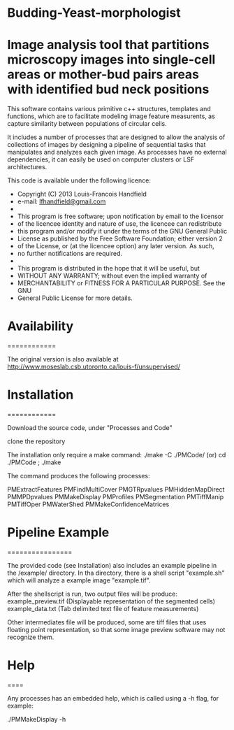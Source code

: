 # Budding-Yeast-morphologist

Image analysis tool that partitions microscopy images into single-cell areas or mother-bud pairs areas with identified bud neck positions
=========================================================

This software contains various primitive c++ structures, templates and functions,
which are to facilitate modeling image feature measurents, as capture similarity
between populations of circular cells.

It includes a number of processes that are designed to allow the analysis of
collections of images by designing a pipeline of sequential tasks that manipulates
and analyzes each given image. As processes have no external dependencies, it can
easily be used on computer clusters or LSF architectures.

This code is available under the following licence:

 * Copyright (C) 2013 Louis-Francois Handfield
 * e-mail: lfhandfield@gmail.com
 *
 * This program is free software; upon notification by email to the licensor
 * of the licencee identity and nature of use, the licencee can redistribute
 * this program and/or modify it under the terms of the GNU General Public
 * License as published by the Free Software Foundation; either version 2 
 * of the License, or (at the licencee option) any later version. As such,
 * no further notifications are required.
 *
 * This program is distributed in the hope that it will be useful, but
 * WITHOUT ANY WARRANTY; without even the implied warranty of
 * MERCHANTABILITY or FITNESS FOR A PARTICULAR PURPOSE.  See the GNU
 * General Public License for more details.

# Availability
============

The original version is also available at 
http://www.moseslab.csb.utoronto.ca/louis-f/unsupervised/

# Installation
============

Download the source code, under "Processes and Code"

clone the repository


The installation only require a make command:
	./make -C ./PMCode/
(or)	cd ./PMCode ; ./make

The command produces the following processes:

PMExtractFeatures
PMFindMultiCover
PMGTRpvalues
PMHiddenMapDirect
PMMPDpvalues
PMMakeDisplay
PMProfiles
PMSegmentation
PMTiffManip
PMTiffOper
PMWaterShed
PMMakeConfidenceMatrices

# Pipeline Example
================

The provided code (see Installation) also includes an example pipeline in the
/example/ directory. In tha directory, there is a shell script "example.sh" which
will analyze a example image "example.tif".

After the shellscript is run, two output files will be produce:
	example_preview.tif	(Displayable representation of the segmented cells)
	example_data.txt	(Tab delimited text file of feature measurements)

Other intermediates file will be produced, some are tiff files that uses floating
point representation, so that some image preview software may not recognize them.

# Help
====

Any processes has an embedded help, which is called using a -h flag, for example:

./PMMakeDisplay -h
